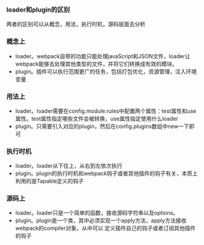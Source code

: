 ### loader和plugin的区别
两者的区别可以从概念，用法，执行时机，源码层面去分析

### 概念上
- loader。webpack自带的功能只能处理javaScript和JSON文件，loader让webpack能够去处理其他类型的文件，并将它们转换成有效的模块。
- plugin。插件可以执行范围更广的任务，包括打包优化，资源管理，注入环境变量

### 用法上
- loader。loader需要在config.module.rules中配置两个属性：test属性和use属性。test属性指定哪些文件会被转换，use属性指定使用什么loader
- plugin。只需要引入对应的plugin，然后在config.plugins数组中new一下即可

### 执行时机
- loader。loader从下往上，从右到左依次执行
- plugin。plugin的执行时机和webpack钩子或者其他插件的钩子有关，本质上利用的是Tapable定义的钩子

### 源码上
- loader。loader只是一个简单的函数，接收源码字符串以及options。
- plugin。plugin是一个类，其中必须实现一个apply方法，apply方法接收webpack的compiler对象，从中可以
定义插件自己的钩子或者订阅其他插件的钩子
